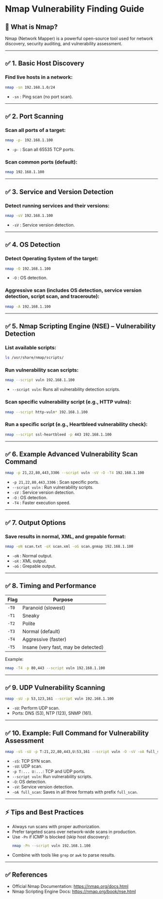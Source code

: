 
# Nmap Vulnerability Finding Guide

## 🚀 What is Nmap?
Nmap (Network Mapper) is a powerful open-source tool used for network discovery, security auditing, and vulnerability assessment.

---

## ✅ 1. Basic Host Discovery

### Find live hosts in a network:
```bash
nmap -sn 192.168.1.0/24
```
- `-sn` : Ping scan (no port scan).
  
---

## ✅ 2. Port Scanning

### Scan all ports of a target:
```bash
nmap -p- 192.168.1.100
```
- `-p-` : Scan all 65535 TCP ports.

### Scan common ports (default):
```bash
nmap 192.168.1.100
```

---

## ✅ 3. Service and Version Detection

### Detect running services and their versions:
```bash
nmap -sV 192.168.1.100
```
- `-sV` : Service version detection.

---

## ✅ 4. OS Detection

### Detect Operating System of the target:
```bash
nmap -O 192.168.1.100
```
- `-O` : OS detection.

### Aggressive scan (includes OS detection, service version detection, script scan, and traceroute):
```bash
nmap -A 192.168.1.100
```

---

## ✅ 5. Nmap Scripting Engine (NSE) – Vulnerability Detection

### List available scripts:
```bash
ls /usr/share/nmap/scripts/
```

### Run vulnerability scan scripts:
```bash
nmap --script vuln 192.168.1.100
```
- `--script vuln`: Runs all vulnerability detection scripts.

### Scan specific vulnerability script (e.g., HTTP vulns):
```bash
nmap --script http-vuln* 192.168.1.100
```

### Run a specific script (e.g., Heartbleed vulnerability check):
```bash
nmap --script ssl-heartbleed -p 443 192.168.1.100
```

---

## ✅ 6. Example Advanced Vulnerability Scan Command

```bash
nmap -p 21,22,80,443,3306 --script vuln -sV -O -T4 192.168.1.100
```

- `-p 21,22,80,443,3306` : Scan specific ports.
- `--script vuln` : Run vulnerability scripts.
- `-sV` : Service version detection.
- `-O` : OS detection.
- `-T4` : Faster execution speed.

---

## ✅ 7. Output Options

### Save results in normal, XML, and grepable format:
```bash
nmap -oN scan.txt -oX scan.xml -oG scan.gnmap 192.168.1.100
```
- `-oN` : Normal output.
- `-oX` : XML output.
- `-oG` : Grepable output.

---

## ✅ 8. Timing and Performance

| Flag | Purpose |
|------|---------|
| `-T0` | Paranoid (slowest) |
| `-T1` | Sneaky |
| `-T2` | Polite |
| `-T3` | Normal (default) |
| `-T4` | Aggressive (faster) |
| `-T5` | Insane (very fast, may be detected) |

Example:
```bash
nmap -T4 -p 80,443 --script vuln 192.168.1.100
```

---

## ✅ 9. UDP Vulnerability Scanning

```bash
nmap -sU -p 53,123,161 --script vuln 192.168.1.100
```

- `-sU`: Perform UDP scan.
- Ports: DNS (53), NTP (123), SNMP (161).

---

## ✅ 10. Example: Full Command for Vulnerability Assessment

```bash
nmap -sS -sU -p T:21,22,80,443,U:53,161 --script vuln -O -sV -oA full_scan 192.168.1.100
```

- `-sS`: TCP SYN scan.
- `-sU`: UDP scan.
- `-p T:... U:...`: TCP and UDP ports.
- `--script vuln`: Run vulnerability scripts.
- `-O`: OS detection.
- `-sV`: Service version detection.
- `-oA full_scan`: Saves in all three formats with prefix `full_scan`.

---

## ⚡ Tips and Best Practices

- Always run scans with proper authorization.
- Prefer targeted scans over network-wide scans in production.
- Use `-Pn` if ICMP is blocked (skip host discovery):
  ```bash
  nmap -Pn --script vuln 192.168.1.100
  ```
- Combine with tools like `grep` or `awk` to parse results.

---

## ✅ References

- Official Nmap Documentation: https://nmap.org/docs.html
- Nmap Scripting Engine Docs: https://nmap.org/book/nse.html
